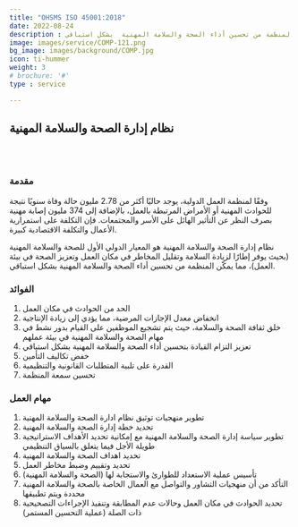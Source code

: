 ```yaml
---
title: "OHSMS ISO 45001:2018"
date: 2022-08-24
description : وفقًا لمنظمة العمل الدولية، يوجد حاليًا أكثر من 2.78 مليون حالة وفاة سنويًا نتيجة للحوادث المهنية أو الأمراض المرتبطة بالعمل، بالإضافة إلى 374 مليون إصابة مهنية بصرف النظر عن التأثير الهائل على الأسر والمجتمعات. فإن التكلفة على استمرارية الأعمال والتكلفة الاقتصادية كبيرة. نظام إدارة الصحة والسلامة المهنية هو المعيار الدولي الأول للصحة والسلامة المهنية (بحيث يوفر إطارًا لزيادة السلامة وتقليل المخاطر في مكان العمل وتعزيز الصحة في بيئة العمل)، مما يمكّن المنظمة من تحسين أداء الصحة والسلامة المهنية  بشكل استباقي.
image: images/service/COMP-121.png
bg_image: images/background/COMP.jpg
icon: ti-hummer
weight: 3
# brochure: '#'
type : service

---
```


## نظام إدارة الصحة والسلامة المهنية
<pre>


</pre>

### مقدمة
وفقًا لمنظمة العمل الدولية، يوجد حاليًا أكثر من 2.78 مليون حالة وفاة سنويًا نتيجة للحوادث المهنية أو الأمراض المرتبطة بالعمل، بالإضافة إلى 374 مليون إصابة مهنية بصرف النظر عن التأثير الهائل على الأسر والمجتمعات. فإن التكلفة على استمرارية الأعمال والتكلفة الاقتصادية كبيرة.

نظام إدارة الصحة والسلامة المهنية هو المعيار الدولي الأول للصحة والسلامة المهنية (بحيث يوفر إطارًا لزيادة السلامة وتقليل المخاطر في مكان العمل وتعزيز الصحة في بيئة العمل)، مما يمكّن المنظمة من تحسين أداء الصحة والسلامة المهنية  بشكل استباقي.


### الفوائد
1. الحد من الحوادث في مكان العمل
2. انخفاض معدل الإجازات المرضية، مما يؤدي إلى زيادة الإنتاجية
3. خلق ثقافة الصحة والسلامة، حيث يتم تشجيع الموظفين على القيام بدور نشط في مهام  الصحة والسلامة المهنية في بيئة عملهم
4. تعزيز التزام القيادة بتحسين أداء الصحة والسلامة المهنية بشكل استباقي
5. خفض تكاليف التأمين
6. القدرة على تلبية المتطلبات القانونية والتنظيمية
7. تحسين سمعة المنظمة

### مهام العمل
1. تطوير منهجيات توثيق نظام ادارة الصحة والسلامة المهنية
2. تحديد خطة إدارة الصحة والسلامة المهنية
3. تطوير سياسة إدارة الصحة والسلامة المهنية مع إمكانية تحديد الأهداف الاستراتيجية طويلة الأجل فيما يتعلق بالسياق التنظيمي
4. تحديد اهداف الصحة والسلامة المهنية
5. تحديد وتقييم وضبط مخاطر العمل
6. تأسيس عملية الاستعداد للطوارئ والاستجابة لها (الصحة والسلامة المهنية)
7. التأكد من أن منهجيات التشاور والتواصل مع العمال الخاصة بالصحة والسلامة المهنية محددة ويتم تطبيقها
8. تحديد الحوادث في مكان العمل وحالات عدم المطابقة وتنفيذ الإجراءات التصحيحية ذات الصلة (عملية التحسين المستمر)

